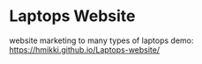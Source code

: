# Laptops Website
website marketing to many types of laptops
demo: https://hmikki.github.io/Laptops-website/
